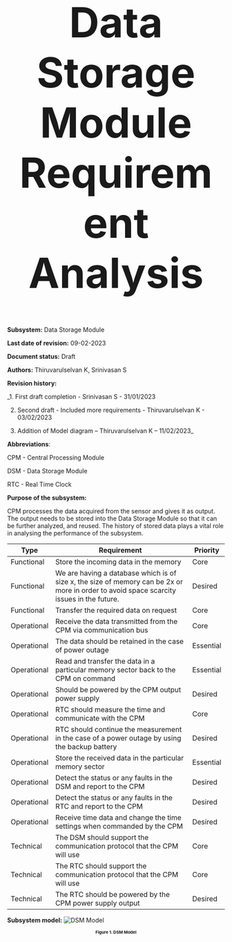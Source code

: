 <div align="center">
<h1 style="font-size:10vw">Data Storage Module Requirement Analysis</h1>

<div align="left">

**Subsystem:** Data Storage Module
	
**Last date of revision:** 09-02-2023
	
**Document status:** Draft
	
**Authors:** Thiruvarulselvan K, Srinivasan S
  
**Revision history:**
	
_1. First draft completion - Srinivasan S - 31/01/2023
	
2. Second draft - Included more requirements - Thiruvarulselvan K - 03/02/2023
	
3. Addition of Model diagram – Thiruvarulselvan K – 11/02/2023_


**Abbreviations**:
	
CPM - Central Processing Module
	
DSM - Data Storage Module
	
RTC - Real Time Clock

**Purpose of the subsystem:**
	
CPM processes the data acquired from the sensor and gives it as output. The output needs to be stored into the Data Storage Module so that it can be further analyzed, and reused. The history of stored data plays a vital role in analysing the performance of the subsystem.

  | Type  | Requirement | Priority |
| ------------- | ------------- | ------------- |
Functional|	Store the incoming data in the memory	|Core|
Functional|	We are having a database which is of size x, the size of memory can be 2x or more in order to avoid space scarcity issues in the future.|	Desired|
Functional|	Transfer the required data on request|	Core|
Operational|	Receive the data transmitted from the CPM via communication bus	|Core|
Operational|	The data should be retained in the case of power outage|	Essential|
Operational|	Read and transfer the data in a particular memory sector back to the CPM on command|	Essential|
Operational|	Should be powered by the CPM output power supply	|Desired|
Operational|	RTC should measure the time and communicate with the CPM|	Core|
Operational|	RTC should continue the measurement in the case of a power outage by using the backup battery	|Desired|
Operational|	Store the received data in the particular memory sector|	Essential|
Operational|	Detect the status or any faults in the DSM and report to the CPM|	Desired|
Operational|	Detect the status or any faults in the RTC and report to the CPM	|Desired|
Operational|	Receive time data and change the time settings when commanded by the CPM	|Desired|
Technical|	The DSM should support the communication protocol that the CPM will use	|Core|
Technical|	The RTC should support the communication protocol that the CPM will use	|Core|
Technical|	The RTC should be powered by the CPM power supply output	|Desired|


**Subsystem model:**
 ![DSM Model](https://user-images.githubusercontent.com/109530150/221361500-62d27cf0-c08d-4ce0-b47e-23442d690330.png)
<div align="center">
<h1 style="font-size:1vw">Figure 1. DSM Model</h1>
	



